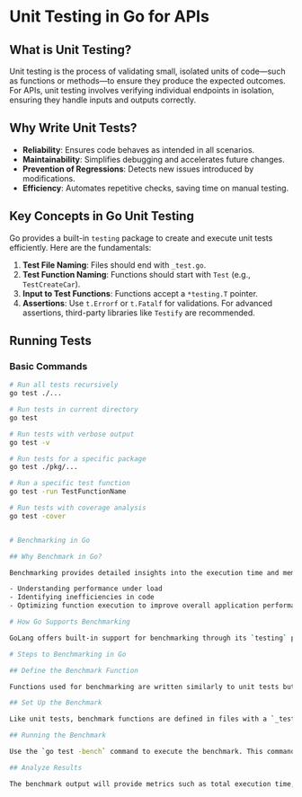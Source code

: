 # Unit Testing in Go for APIs

## What is Unit Testing?
Unit testing is the process of validating small, isolated units of code—such as functions or methods—to ensure they produce the expected outcomes. For APIs, unit testing involves verifying individual endpoints in isolation, ensuring they handle inputs and outputs correctly.

## Why Write Unit Tests?
- **Reliability**: Ensures code behaves as intended in all scenarios.  
- **Maintainability**: Simplifies debugging and accelerates future changes.  
- **Prevention of Regressions**: Detects new issues introduced by modifications.  
- **Efficiency**: Automates repetitive checks, saving time on manual testing.  

## Key Concepts in Go Unit Testing
Go provides a built-in `testing` package to create and execute unit tests efficiently. Here are the fundamentals:  
1. **Test File Naming**: Files should end with `_test.go`.  
2. **Test Function Naming**: Functions should start with `Test` (e.g., `TestCreateCar`).  
3. **Input to Test Functions**: Functions accept a `*testing.T` pointer.  
4. **Assertions**: Use `t.Errorf` or `t.Fatalf` for validations. For advanced assertions, third-party libraries like `Testify` are recommended.

## Running Tests
### Basic Commands
```sh
# Run all tests recursively
go test ./...

# Run tests in current directory
go test

# Run tests with verbose output
go test -v

# Run tests for a specific package
go test ./pkg/...

# Run a specific test function
go test -run TestFunctionName

# Run tests with coverage analysis
go test -cover


# Benchmarking in Go

## Why Benchmark in Go?

Benchmarking provides detailed insights into the execution time and memory usage of your functions, which is critical for:

- Understanding performance under load
- Identifying inefficiencies in code
- Optimizing function execution to improve overall application performance

# How Go Supports Benchmarking

GoLang offers built-in support for benchmarking through its `testing` package, similar to how it handles unit testing. This integration allows for straightforward benchmark implementation without the need for external tools.

# Steps to Benchmarking in Go

## Define the Benchmark Function

Functions used for benchmarking are written similarly to unit tests but use the `*testing.B` type. This type provides a loop count (`b.N`) that Go determines dynamically to ensure statistical significance.

## Set Up the Benchmark

Like unit tests, benchmark functions are defined in files with a `_test.go` suffix and typically start with the word `Benchmark`. The function signature includes a pointer to `testing.B`.

## Running the Benchmark

Use the `go test -bench` command to execute the benchmark. This command allows you to specify benchmarks to run and gather performance data.

## Analyze Results

The benchmark output will provide metrics such as total execution time, memory usage, and the number of iterations, helping you understand the performance characteristics of your code.
